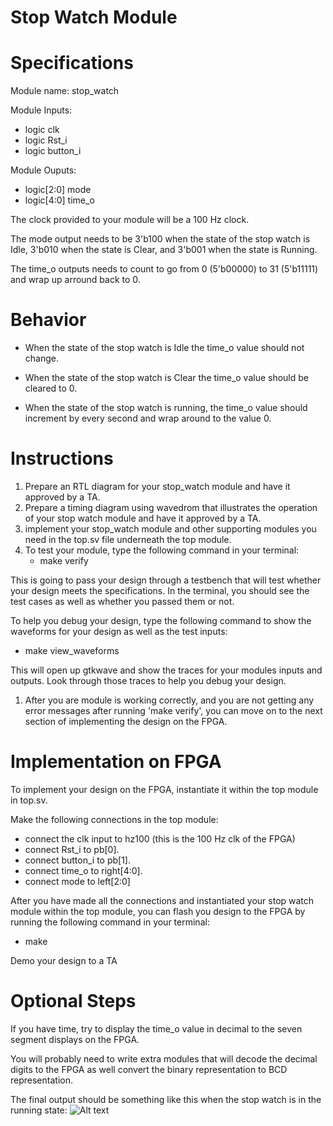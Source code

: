 # Stop Watch Module

# Specifications

Module name: stop_watch

Module Inputs:
- logic clk 
- logic Rst_i
- logic button_i

Module Ouputs:
- logic[2:0] mode
- logic[4:0] time_o
  
The clock provided to your module will be a 100 Hz clock. 

The mode output needs to be 3'b100 when the state of the stop watch is Idle, 3'b010 when the state is Clear, and 3'b001 when the state is Running. 

The time_o outputs needs to count to go from 0 (5'b00000) to 31 (5'b11111) and wrap up arround back to 0. 


# Behavior

- When the state of the stop watch is Idle the time_o value should not change.

- When the state of the stop watch is Clear the time_o value should be cleared to 0. 

- When the state of the stop watch is running, the time_o value should increment by every second and wrap around to the value 0.


# Instructions 

1. Prepare an RTL diagram for your stop_watch module and have it approved by a TA. 
2. Prepare a timing diagram using wavedrom that illustrates the operation of your stop watch module and have it approved by a TA. 
3. implement your stop_watch module and other supporting modules you need in the top.sv file underneath the top module. 
4. To test your module, type the following command in your terminal:
      - make verify 
  
This is going to pass your design through a testbench that will test whether your design meets the specifications. In the terminal, you should see the test cases as well as whether you passed them or not.

To help you debug your design, type the following command to show the waveforms for your design as well as the test inputs:
   - make view_waveforms

This will open up gtkwave and show the traces for your modules inputs and outputs. Look through those traces to help you debug your design. 
    
1. After you are module is working correctly, and you are not getting any error messages after running 'make verify', you can move on to the next section of implementing the design on the FPGA. 


# Implementation on FPGA 

To implement your design on the FPGA, instantiate it within the top module in top.sv. 

Make the following connections in the top module:
   - connect the clk input to hz100 (this is the 100 Hz clk of the FPGA)
   - connect Rst_i to pb[0].
   - connect button_i to pb[1]. 
   - connect time_o to right[4:0].
   - connect mode to left[2:0]

After you have made all the connections and instantiated your stop watch module within the top module, you can flash you design to the FPGA by running the following command in your terminal: 
   - make 

Demo your design to a TA


# Optional Steps

If you have time, try to display the time_o value in decimal to the seven segment displays on the FPGA. 

You will probably need to write extra modules that will decode the decimal digits to the FPGA as well convert the binary representation to BCD representation. 


The final output should be something like this when the stop watch is in the running state:
![Alt text](https://file%2B.vscode-resource.vscode-cdn.net/Users/fahadaloufi/Desktop/STARS/Wk4/rtl-blocks-stop_watch/imgs/fpga_implementation.jpg?version%3D1685823573596)
